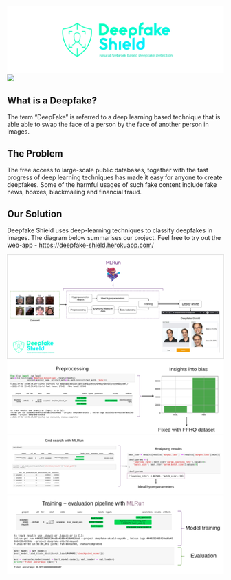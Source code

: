 ![](/assets/deepfake-shield-banner-wide.png)
[![](https://img.shields.io/badge/heroku-deployed-green)](https://deepfake-shield.herokuapp.com/)

## What is a Deepfake?
The term “DeepFake” is referred to a deep learning based technique that is able able to swap the face of a person by the face of another person in images.

## The Problem 
The free access to large-scale public databases, together with the fast progress of deep learning techniques has made it easy for anyone to create deepfakes. Some of the harmful usages of such fake content include fake news, hoaxes, blackmailing and financial fraud.

## Our Solution
Deepfake Shield uses deep-learning techniques to classify deepfakes in images. The diagram below summarises our project. Feel free to try out the web-app - https://deepfake-shield.herokuapp.com/


![](/assets/summary.png)
![](/assets/mlrun_util_preprocessing.png)
![](/assets/mlrun_util_grid_search.png)
![](/assets/mlrun_util_train.png)

